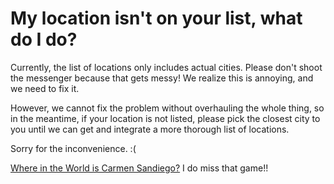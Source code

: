 # My location isn't on your list, what do I do?

Currently, the list of locations only includes actual cities. Please don't shoot the messenger because that gets messy! We realize this is annoying, and we need to fix it. 

However, we cannot fix the problem without overhauling the whole thing, so in the meantime, if your location is not listed, please pick the closest city to you until we can get and integrate a more thorough list of locations. 

Sorry for the inconvenience. :(

[Where in the World is Carmen Sandiego?](http://en.wikipedia.org/wiki/Carmen_Sandiego) I do miss that game!! 

